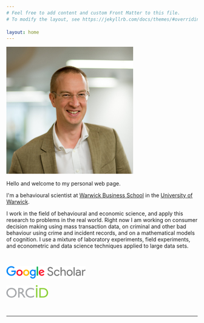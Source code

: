 ```yaml
---
# Feel free to add content and custom Front Matter to this file.
# To modify the layout, see https://jekyllrb.com/docs/themes/#overriding-theme-defaults

layout: home
---
```


![Neil Stewart](assets/images/neil.jpeg)

Hello and welcome to my personal web page.

I'm a behavioural scientist at [Warwick Business School](https://www.wbs.ac.uk) in the [University of Warwick](https://www.warwick.ac.uk/).

I work in the field of behavioural and economic science, and apply this research to problems in the real world. Right now I am working on consumer decision making using mass transaction data, on criminal and other bad behaviour using crime and incident records, and on a mathematical models of cognition. I use a mixture of laboratory experiments, field experiments, and econometric and data science techniques applied to large data sets. 


<!--| [![Google Scholar](assets/images/Google_Scholar_33.png)](https://scholar.google.co.uk/citations?user=G1phNfoAAAAJ) | <span id="badgeCont968"><script type="text/javascript" src="https://publons.com/mashlets?el=badgeCont968&rid=R-2282-2019"></script></span> | [![ORCID](assets/images/ORCiD_33.png)](https://orcid.org/0000-0002-2202-018X) |-->

&nbsp;

[![Google Scholar](assets/images/Google_Scholar_33.png)](https://scholar.google.co.uk/citations?user=G1phNfoAAAAJ) 

<span id="badgeCont968"><script type="text/javascript" src="https://publons.com/mashlets?el=badgeCont968&rid=R-2282-2019"></script></span> 

[![ORCID](assets/images/ORCiD_33.png)](https://orcid.org/0000-0002-2202-018X)

&nbsp;

---





